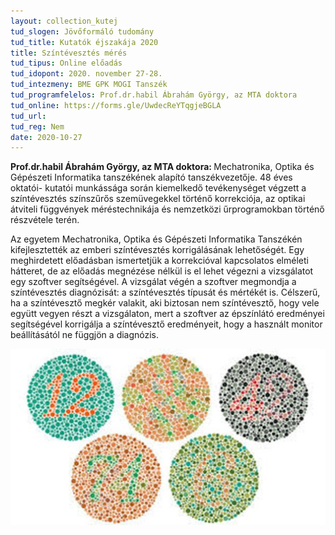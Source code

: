 ```yaml
---
layout: collection_kutej
tud_slogen: Jövőformáló tudomány
tud_title: Kutatók éjszakája 2020
title: Színtévesztés mérés
tud_tipus: Online előadás
tud_idopont: 2020. november 27-28.
tud_intezmeny: BME GPK MOGI Tanszék
tud_programfelelos: Prof.dr.habil Ábrahám György, az MTA doktora
tud_online: https://forms.gle/UwdecReYTqgjeBGLA
tud_url:
tud_reg: Nem
date: 2020-10-27
---
```

<b>Prof.dr.habil Ábrahám György, az MTA doktora: </b>Mechatronika, Optika és Gépészeti Informatika tanszékének alapító tanszékvezetője. 48 éves oktatói- kutatói munkássága során kiemelkedő tevékenységet végzett a színtévesztés színszűrős szemüvegekkel történő korrekciója, az optikai átviteli függvények méréstechnikája és nemzetközi űrprogramokban történő részvétele terén.


Az egyetem Mechatronika, Optika és Gépészeti Informatika Tanszékén kifejlesztették az emberi színtévesztés korrigálásának lehetőségét. Egy meghirdetett előadásban ismertetjük a korrekcióval kapcsolatos elméleti hátteret, de az előadás megnézése nélkül is el lehet végezni a vizsgálatot egy szoftver segítségével. A vizsgálat végén a szoftver megmondja a színtévesztés diagnózisát: a színtévesztés típusát és mértékét is. Célszerű, ha a színtévesztő megkér valakit, aki biztosan nem színtévesztő, hogy vele együtt vegyen részt a vizsgálaton, mert a szoftver az épszínlátó eredményei segítségével korrigálja a színtévesztő eredményeit, hogy a használt monitor beállításától ne függjön a diagnózis.



<img src="images/szintevesztes-meres.jpg" max-width="500" class="center"> 

